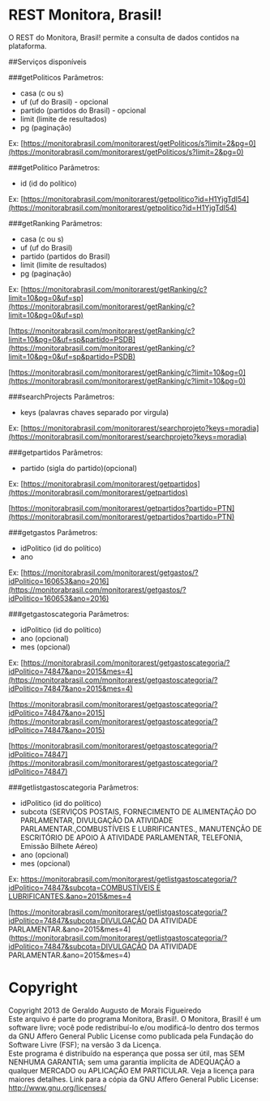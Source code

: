 # REST Monitora, Brasil!


O REST do Monitora, Brasil! permite a consulta de dados contidos na plataforma. 

##Serviços disponíveis

###getPoliticos
 Parâmetros:
- casa (c ou s)
- uf (uf do Brasil) - opcional
- partido (partidos do Brasil) - opcional
- limit (limite de resultados)
- pg (paginação)

Ex: [https://monitorabrasil.com/monitorarest/getPoliticos/s?limit=2&pg=0](https://monitorabrasil.com/monitorarest/getPoliticos/s?limit=2&pg=0)

###getPolitico
Parâmetros:
- id (id do político)


Ex: [https://monitorabrasil.com/monitorarest/getpolitico?id=H1YjgTdI54](https://monitorabrasil.com/monitorarest/getpolitico?id=H1YjgTdI54)


###getRanking
Parâmetros:
- casa (c ou s)
- uf (uf do Brasil)
- partido (partidos do Brasil)
- limit (limite de resultados)
- pg (paginação)

Ex: [https://monitorabrasil.com/monitorarest/getRanking/c?limit=10&pg=0&uf=sp](https://monitorabrasil.com/monitorarest/getRanking/c?limit=10&pg=0&uf=sp)

[https://monitorabrasil.com/monitorarest/getRanking/c?limit=10&pg=0&uf=sp&partido=PSDB](https://monitorabrasil.com/monitorarest/getRanking/c?limit=10&pg=0&uf=sp&partido=PSDB)

[https://monitorabrasil.com/monitorarest/getRanking/c?limit=10&pg=0](https://monitorabrasil.com/monitorarest/getRanking/c?limit=10&pg=0)

###searchProjects
Parâmetros:
- keys (palavras chaves separado por virgula)


Ex: [https://monitorabrasil.com/monitorarest/searchprojeto?keys=moradia](https://monitorabrasil.com/monitorarest/searchprojeto?keys=moradia)

###getpartidos
Parâmetros:
- partido (sigla do partido)(opcional)


Ex: [https://monitorabrasil.com/monitorarest/getpartidos](https://monitorabrasil.com/monitorarest/getpartidos)

[https://monitorabrasil.com/monitorarest/getpartidos?partido=PTN](https://monitorabrasil.com/monitorarest/getpartidos?partido=PTN)
	
###getgastos
Parâmetros:
- idPolitico (id do político)
- ano


Ex: [https://monitorabrasil.com/monitorarest/getgastos/?idPolitico=160653&ano=2016](https://monitorabrasil.com/monitorarest/getgastos/?idPolitico=160653&ano=2016)

	
###getgastoscategoria
Parâmetros:
- idPolitico (id do político)
- ano (opcional)
- mes (opcional)


Ex: [https://monitorabrasil.com/monitorarest/getgastoscategoria/?idPolitico=74847&ano=2015&mes=4](https://monitorabrasil.com/monitorarest/getgastoscategoria/?idPolitico=74847&ano=2015&mes=4)

[https://monitorabrasil.com/monitorarest/getgastoscategoria/?idPolitico=74847&ano=2015](https://monitorabrasil.com/monitorarest/getgastoscategoria/?idPolitico=74847&ano=2015)

[https://monitorabrasil.com/monitorarest/getgastoscategoria/?idPolitico=74847](https://monitorabrasil.com/monitorarest/getgastoscategoria/?idPolitico=74847)


	
###getlistgastoscategoria
Parâmetros:
- idPolitico (id do político)
- subcota (SERVIÇOS POSTAIS, FORNECIMENTO DE ALIMENTAÇÃO DO PARLAMENTAR, DIVULGAÇÃO DA ATIVIDADE PARLAMENTAR.,COMBUSTÍVEIS E LUBRIFICANTES., MANUTENÇÃO DE ESCRITÓRIO DE APOIO À ATIVIDADE PARLAMENTAR, TELEFONIA, Emissão Bilhete Aéreo)
- ano (opcional)
- mes (opcional)


Ex: [https://monitorabrasil.com/monitorarest/getlistgastoscategoria/?idPolitico=74847&subcota=COMBUSTÍVEIS E LUBRIFICANTES.&ano=2015&mes=4](https://monitorabrasil.com/monitorarest/getlistgastoscategoria/?idPolitico=74847&subcota=COMBUST%C3%8DVEIS%20E%20LUBRIFICANTES.&ano=2015&mes=4)

[https://monitorabrasil.com/monitorarest/getlistgastoscategoria/?idPolitico=74847&subcota=DIVULGAÇÃO DA ATIVIDADE PARLAMENTAR.&ano=2015&mes=4](https://monitorabrasil.com/monitorarest/getlistgastoscategoria/?idPolitico=74847&subcota=DIVULGAÇÃO DA ATIVIDADE PARLAMENTAR.&ano=2015&mes=4)






# Copyright
Copyright 2013 de Geraldo Augusto de Morais Figueiredo<br>
Este arquivo é parte do programa Monitora, Brasil!. O Monitora, Brasil! é um software livre; você pode redistribuí-lo e/ou modificá-lo dentro dos termos da GNU Affero General Public License como publicada pela Fundação do Software Livre (FSF); na versão 3 da Licença. <br>
Este programa é distribuído na esperança que possa ser útil, mas SEM NENHUMA GARANTIA; sem uma garantia implícita de ADEQUAÇÃO a qualquer MERCADO ou APLICAÇÃO EM PARTICULAR. Veja a licença para maiores detalhes. 
Link para a cópia da GNU Affero General Public License: http://www.gnu.org/licenses/ 
